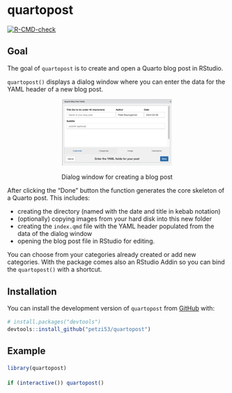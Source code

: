 
# quartopost

<!-- badges: start -->

[![R-CMD-check](https://github.com/petzi53/quartopost/actions/workflows/R-CMD-check.yaml/badge.svg)](https://github.com/petzi53/quartopost/actions/workflows/R-CMD-check.yaml)
<!-- badges: end -->

## Goal

The goal of `quartopost` is to create and open a Quarto blog post in
RStudio.

`quartopost()` displays a dialog window where you can enter the data for
the YAML header of a new blog post.

<div class="figure" style="text-align: center">

<img src="man/figures/README-/shiny-dialog-window.png" alt="Dialog windows shows input field for title, author, date and subtitle" width="50%" />
<p class="caption">
Dialog window for creating a blog post
</p>

</div>

After clicking the “Done” button the function generates the core
skeleton of a Quarto post. This includes:

- creating the directory (named with the date and title in kebab
  notation)
- (optionally) copying images from your hard disk into this new folder
- creating the `index.qmd` file with the YAML header populated from the
  data of the dialog window
- opening the blog post file in RStudio for editing.

You can choose from your categories already created or add new
categories. With the package comes also an RStudio Addin so you can bind
the `quartopost()` with a shortcut.

## Installation

You can install the development version of `quartopost` from
[GitHub](https://github.com/) with:

``` r
# install.packages("devtools")
devtools::install_github("petzi53/quartopost")
```

## Example

``` r
library(quartopost)

if (interactive()) quartopost()
```
